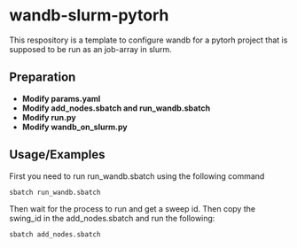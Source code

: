 
# wandb-slurm-pytorh

This respository is a template to configure wandb for a pytorh project that is supposed to be run as an job-array in slurm.


## Preparation

- **Modify params.yaml**
- **Modify add_nodes.sbatch and run_wandb.sbatch**
- **Modify run.py** 
- **Modify wandb_on_slurm.py**


## Usage/Examples

First you need to run run_wandb.sbatch using the following command

```bash
sbatch run_wandb.sbatch
```

Then wait for the process to run and get a sweep id. Then copy the swing_id in the add_nodes.sbatch and run the following:


```bash
sbatch add_nodes.sbatch
```

